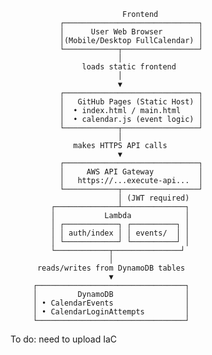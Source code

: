                              Frontend
               ┌──────────────────────────────┐
               │      User Web Browser        │
               │(Mobile/Desktop FullCalendar) │
               └────────────┬─────────────────┘
                            │
                    loads static frontend
                            │
                            ▼
               ┌──────────────────────────────┐
               │   GitHub Pages (Static Host) │
               │  • index.html / main.html    │
               │  • calendar.js (event logic) │
               └────────────┬─────────────────┘
                            │
                  makes HTTPS API calls
                            ▼
               ┌──────────────────────────────┐
               │     AWS API Gateway          │
               │   https://...execute-api...  │
               └────────────┬─────────────────┘
                            │ (JWT required)
             ┌──────────────┴──────────────┐
             │           Lambda            │
             │ ┌────────────┐ ┌──────────┐ │
             │ │ auth/index │ │ events/  │ │
             │ └────────────┘ └──────────┘ │
             └────────────┬───────────────┘
                          │
          reads/writes from DynamoDB tables
                          ▼
         ┌─────────────────────────────────┐
         │         DynamoDB                │
         │ • CalendarEvents                │
         │ • CalendarLoginAttempts         │
         └─────────────────────────────────┘

To do: need to upload IaC
